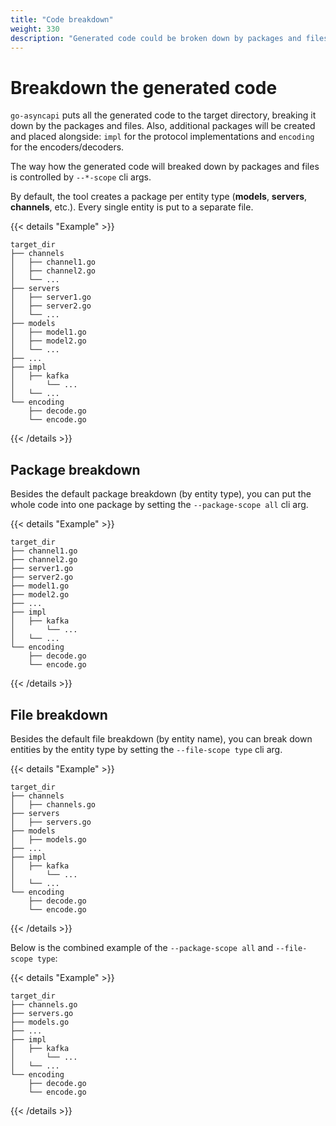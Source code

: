 ```yaml
---
title: "Code breakdown"
weight: 330
description: "Generated code could be broken down by packages and files by type, by entity, all-in-one package"
---
```


# Breakdown the generated code

`go-asyncapi` puts all the generated code to the target directory, breaking it down by the packages and files.
Also, additional packages will be created and placed alongside: `impl` for the protocol implementations and 
`encoding` for the encoders/decoders.

The way how the generated code will breaked down by packages and files is controlled by `--*-scope` cli args. 

By default, the tool creates a package per entity type (**models**, **servers**, **channels**, etc.). 
Every single entity is put to a separate file.

{{< details "Example" >}}
```
target_dir
├── channels
│   ├── channel1.go
│   ├── channel2.go
│   └── ...
├── servers
│   ├── server1.go
│   ├── server2.go
│   └── ...
├── models
│   ├── model1.go
│   ├── model2.go
│   └── ...
├── ...
├── impl
│   ├── kafka
│       └── ...
│   └── ...
└── encoding
    ├── decode.go
    └── encode.go
```
{{< /details >}}

## Package breakdown

Besides the default package breakdown (by entity type), you can put the whole code into one package by setting 
the `--package-scope all` cli arg.

{{< details "Example" >}}
```
target_dir
├── channel1.go
├── channel2.go
├── server1.go
├── server2.go
├── model1.go
├── model2.go
├── ...
├── impl
│   ├── kafka
│       └── ...
│   └── ...
└── encoding
    ├── decode.go
    └── encode.go
```
{{< /details >}}

## File breakdown

Besides the default file breakdown (by entity name), you can break down entities by the entity type by setting
the `--file-scope type` cli arg.

{{< details "Example" >}}
```
target_dir
├── channels
│   ├── channels.go
├── servers
│   ├── servers.go
├── models
│   ├── models.go
├── ...
├── impl
│   ├── kafka
│       └── ...
│   └── ...
└── encoding
    ├── decode.go
    └── encode.go
```
{{< /details >}}

Below is the combined example of the `--package-scope all` and `--file-scope type`:

{{< details "Example" >}}
```
target_dir
├── channels.go
├── servers.go
├── models.go
├── ...
├── impl
│   ├── kafka
│       └── ...
│   └── ...
└── encoding
    ├── decode.go
    └── encode.go
```
{{< /details >}}
